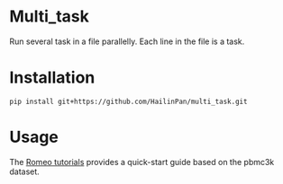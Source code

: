 # Multi_task
Run several task in a file parallelly. Each line in the file is a task.

# Installation
```
pip install git+https://github.com/HailinPan/multi_task.git
```


# Usage

The [Romeo tutorials](https://github.com/BrainStOrmics/Romeo/tree/main/tutorials/romeo_tutorials.ipynb) provides a quick-start guide based on the pbmc3k dataset.
